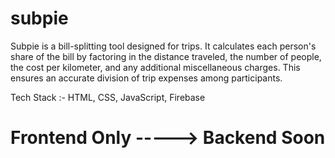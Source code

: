 # subpie

Subpie is a bill-splitting tool designed for trips. It calculates each person's share of the bill by factoring in the distance traveled, the number of people, the cost per kilometer, and any additional miscellaneous charges. This ensures an accurate division of trip expenses among participants.

Tech Stack :- HTML, CSS, JavaScript, Firebase

# Frontend Only -----> Backend Soon
